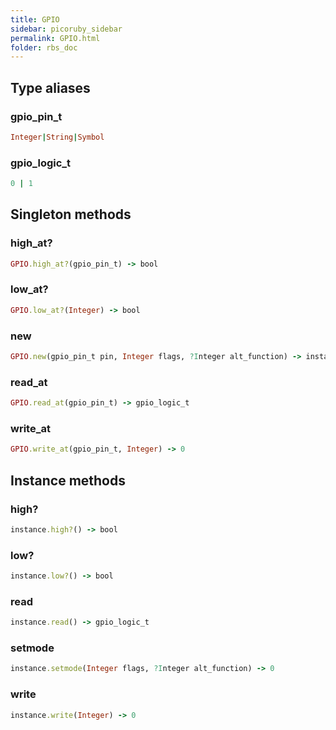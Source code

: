 ```yaml
---
title: GPIO
sidebar: picoruby_sidebar
permalink: GPIO.html
folder: rbs_doc
---
```

## Type aliases
### gpio_pin_t
```ruby
Integer|String|Symbol
```
### gpio_logic_t
```ruby
0 | 1
```
## Singleton methods
### high_at?

```ruby
GPIO.high_at?(gpio_pin_t) -> bool
```
### low_at?

```ruby
GPIO.low_at?(Integer) -> bool
```
### new

```ruby
GPIO.new(gpio_pin_t pin, Integer flags, ?Integer alt_function) -> instance
```
### read_at

```ruby
GPIO.read_at(gpio_pin_t) -> gpio_logic_t
```
### write_at

```ruby
GPIO.write_at(gpio_pin_t, Integer) -> 0
```
## Instance methods
### high?

```ruby
instance.high?() -> bool
```
### low?

```ruby
instance.low?() -> bool
```
### read

```ruby
instance.read() -> gpio_logic_t
```
### setmode

```ruby
instance.setmode(Integer flags, ?Integer alt_function) -> 0
```
### write

```ruby
instance.write(Integer) -> 0
```
